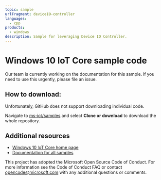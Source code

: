 ```yaml
---
topic: sample
urlFragment: deviceIO-controller
languages:
  - cpp
products:
  - windows
description: Sample for leveraging Device IO Controller.
---
```


Windows 10 IoT Core sample code
===============

Our team is currently working on the documentation for this sample. If you need to use this urgently, please file an issue. 

## How to download:

Unfortunately, GitHub does not support downloading individual code. 

Navigate to [ms-iot/samples](https://github.com/ms-iot/samples) and select **Clone or download** to download the whole repository.


## Additional resources
* [Windows 10 IoT Core home page](https://developer.microsoft.com/en-us/windows/iot/)
* [Documentation for all samples](https://developer.microsoft.com/en-us/windows/iot/samples)

This project has adopted the Microsoft Open Source Code of Conduct. For more information see the Code of Conduct FAQ or contact opencode@microsoft.com with any additional questions or comments.
